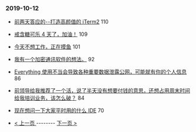 ### 2019-10-12 
- [前两天答应的--打造高颜值的 iTerm2](https://www.v2ex.com/t/608399) 110
- [戒含糖可乐 4 天了，加油！](https://www.v2ex.com/t/608419) 109
- [今天不想工作，正在摸鱼](https://www.v2ex.com/t/608469) 101
- [我有一个加密通讯软件的想法。](https://www.v2ex.com/t/608385) 92
- [Everything 使用不当会导致各种重要数据泄露公网，可能就有你的个人信息](https://www.v2ex.com/t/608625) 86
- [前领导给我推荐了一个活，说了半天没有想要付钱的意思，还想占用周末时间给我培训业务，该怎么破？](https://www.v2ex.com/t/608450) 84
- [现在想问一下大家平时用的什么 IDE](https://www.v2ex.com/t/608554) 70 

- [ < 上一页 ](https://github.com/able8/v2ex-hot-record/blob/master/2019-10-11.md) -------- [ 下一页 > ](https://github.com/able8/v2ex-hot-record/blob/master/2019-10-13.md)